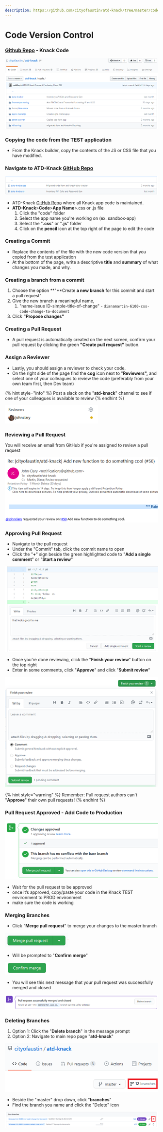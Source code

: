 ```yaml
---
description: https://github.com/cityofaustin/atd-knack/tree/master/code
---
```


# Code Version Control

### [Github Repo](https://github.com/cityofaustin/atd-knack/tree/master/code) - Knack Code

![Main code folder of the app code](<../../.gitbook/assets/image (4).png>)

### Copying the code from the TEST application

* From the Knack builder, copy the contents of the JS or CSS file that you have modified.

### Navigate to ATD-Knack [GitHub Repo](https://github.com/cityofaustin/atd-knack/tree/master/code)&#x20;

![Sub folder of data-tracker](<../../.gitbook/assets/image (3).png>)

* ATD-Knack [GitHub Repo](https://github.com/cityofaustin/atd-knack/tree/master/code) where all Knack app code is maintained.&#x20;
* **ATD-Knack**>**Code**>**App Name**>.css or .js file
  1. Click the "code" folder
  2. Select the app name you're working on (ex. sandbox-app)
  3. Select the "**.css**" or "**.js**" folder
  4. Click on the **pencil** icon at the top right of the page to edit the code

### Creating a Commit

* Replace the contents of the file with the new code version that you copied from the test application
* At the bottom of the page, write a descriptive **title** and **summary** of what changes you made, and why.

### Creating a branch from a commit

1. Choose the option **"**Create **a new branch** for this commit and start a pull request"
2. Give the new branch a meaningful name,&#x20;
   1. "name-issue ID-simple-title-of-change" - `dianamartin-6100-css-code-change-to-document`
3. Click **"Propose changes"**

### Creating a Pull Request

* A pull request is automatically created on the next screen, confirm your pull request by clicking the green **"Create pull request"** button.

### Assign a Reviewer

* Lastly, you should assign a reviewer to check your code.&#x20;
* On the right side of the page find the **cog** icon next to "**Reviewers",** and select one of your colleagues to review the code (preferably from your own team first, then Dev team)

{% hint style="info" %}
Post a slack on the "**atd-knack**" channel to see if one of your colleagues is available to review
{% endhint %}

![Example of a pull request with an assigned Reviewer](<../../.gitbook/assets/image (160).png>)

### Reviewing a Pull Request

You will receive an email from GitHub if you're assigned to review a pull request

![Example of email received when you've been assigned](<../../.gitbook/assets/image (157).png>)

### Approving Pull Request

* Navigate to the pull request
* Under the "Commit" tab, click the commit name to open
* Click the "**+**" sign beside the green highlighted code to "**Add a single comment**" or "**Start a review**"

![](<../../.gitbook/assets/image (159).png>)

* Once you're done reviewing, click the "**Finish your review**" button on the top right
* Enter in some comments, click "**Approve**" and click "**Submit review**"

![](<../../.gitbook/assets/image (161).png>)

{% hint style="warning" %}
Remember: Pull request authors can't "**Approve**" their own pull requests!
{% endhint %}

### Pull Request Approved - Add Code to Production

![Example of "Approved" pull request](<../../.gitbook/assets/image (175).png>)

* Wait for the pull request to be approved
* once it’s approved, copy/paste your code in the Knack TEST environment to PROD environment
* make sure the code is working

### Merging Branches

* Click "**Merge pull request**" to merge your changes to the master branch

![](<../../.gitbook/assets/image (166).png>)

* Will be prompted to "**Confirm merge**"



![](<../../.gitbook/assets/image (168).png>)

* You will see this next message that your pull request was successfully merged and closed

![](<../../.gitbook/assets/image (163).png>)

### Deleting Branches

1. Option 1: Click the "**Delete branch**" in the message prompt
2. Option 2: Navigate to main repo page "**atd-knack**"

![](<../../.gitbook/assets/image (172).png>)

* Beside the "master" drop down, click "**branches**"
* Find the branch you name and click the "Delete" icon

![](<../../.gitbook/assets/image (164).png>)



